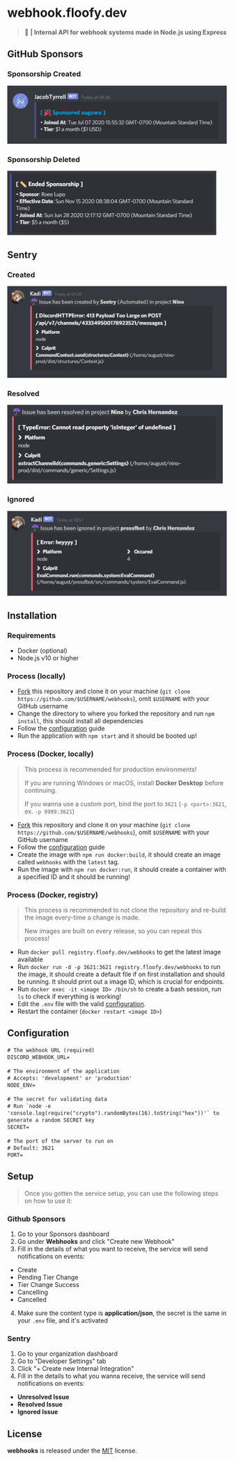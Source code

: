 # webhook.floofy.dev
> :chestnut: **| Internal API for webhook systems made in Node.js using Express**

## GitHub Sponsors
### Sponsorship Created
![created sponsor](./assets/github/created.png)

### Sponsorship Deleted
![deleted sponsor](./assets/github/deleted.png)

## Sentry
### Created
![created issue](./assets/sentry/issue.png)

### Resolved
![resolved issue](./assets/sentry/resolved.png)

### Ignored
![ignored issue](./assets/sentry/ignored.png)

## Installation
### Requirements
- Docker (optional)
- Node.js v10 or higher

### Process (locally)
- [Fork](https://github.com/auguwu/webhooks/fork) this repository and clone it on your machine (``git clone https://github.com/$USERNAME/webhooks``), omit `$USERNAME` with your GitHub username
- Change the directory to where you forked the repository and run `npm install`, this should install all dependencies
- Follow the [configuration](#configuration) guide
- Run the application with `npm start` and it should be booted up!

### Process (Docker, locally)
> This process is recommended for production environments!
>
> If you are running Windows or macOS, install **Docker Desktop** before continuing.
>
> If you wanna use a custom port, bind the port to `3621` (`-p <port>:3621`, ex. `-p 9999:3621`)

- [Fork](https://github.com/auguwu/webhooks/fork) this repository and clone it on your machine (``git clone https://github.com/$USERNAME/webhooks``), omit `$USERNAME` with your GitHub username
- Follow the [configuration](#configuration) guide
- Create the image with `npm run docker:build`, it should create an image called `webhooks` with the `latest` tag.
- Run the image with `npm run docker:run`, it should create a container with a specified ID and it should be running!

### Process (Docker, registry)
> This process is recommended to not clone the repository and re-build the image every-time a change is made.
>
> New images are built on every release, so you can repeat this process!

- Run `docker pull registry.floofy.dev/webhooks` to get the latest image available
- Run `docker run -d -p 3621:3621 registry.floofy.dev/webhooks` to run the image, it should create a default file
if on first installation and should be running. It should print out a image ID, which is crucial for endpoints.
- Run `docker exec -it <image ID> /bin/sh` to create a bash session, run `ls` to check if everything is working!
- Edit the `.env` file with the valid [configuration](#configuration).
- Restart the container (`docker restart <image ID>`)

## Configuration
```env
# The webhook URL (required)
DISCORD_WEBHOOK_URL=

# The environment of the application
# Accepts: 'development' or 'production'
NODE_ENV=

# The secret for validating data
# Run `node -e 'console.log(require("crypto").randomBytes(16).toString("hex"))'` to generate a random SECRET key
SECRET=

# The port of the server to run on
# Default: 3621
PORT=
```

## Setup
> Once you gotten the service setup, you can use the following steps on how to use it:

### Github Sponsors
1. Go to your Sponsors dashboard
2. Go under **Webhooks** and click "Create new Webhook"
3. Fill in the details of what you want to receive, the service will send notifications on events:
  - Create
  - Pending Tier Change
  - Tier Change Success
  - Cancelling
  - Cancelled
4. Make sure the content type is **application/json**, the secret is the same in your `.env` file, and it's activated

### Sentry
1. Go to your organization dashboard
2. Go to "Developer Settings" tab
3. Click "+ Create new Internal Integration"
4. Fill in the details to what you wanna receive, the service will send notifications on events:
  - **Unresolved Issue**
  - **Resolved Issue**
  - **Ignored Issue**

## License
**webhooks** is released under the [MIT](/LICENSE) license.
